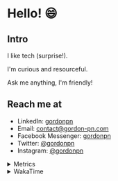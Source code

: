 # Hello! 😄

## Intro

I like tech (surprise!).

I'm curious and resourceful.

Ask me anything, I'm friendly!

## Reach me at

- LinkedIn: [gordonpn](https://www.linkedin.com/in/gordonpn/)
- Email: [contact@gordon-pn.com](mailto:contact@gordon-pn.com)
- Facebook Messenger: [gordonpn](https://www.messenger.com/t/Gordonpn)
- Twitter: [@gordonpn](https://twitter.com/Gordonpn)
- Instagram: [@gordonpn](https://www.instagram.com/gordonpn/)

<details>
  <summary>Metrics</summary>

  <img align="center" src="https://github.com/gordonpn/gordonpn/blob/master/github-metrics.svg" alt="GitHub Metrics">

</details>

<details>
  <summary>WakaTime</summary>

  <!--START_SECTION:waka-->
📊 **This Week I Spent My Time On** 

```text
💬 Programming Languages: 
Java                     9 hrs 15 mins       ██████████████░░░░░░░░░░░   55.11 % 
TypeScript               5 hrs 30 mins       ████████░░░░░░░░░░░░░░░░░   32.74 % 
GitIgnore file           50 mins             █░░░░░░░░░░░░░░░░░░░░░░░░   05.06 % 
JavaScript               19 mins             ░░░░░░░░░░░░░░░░░░░░░░░░░   01.91 % 
JSON                     17 mins             ░░░░░░░░░░░░░░░░░░░░░░░░░   01.77 % 

🔥 Editors: 
Intellijidea             16 hrs 48 mins      █████████████████████████   100.00 % 
```


 Last Updated on 06/04/2024 10:18:08 UTC
<!--END_SECTION:waka-->
</details>
